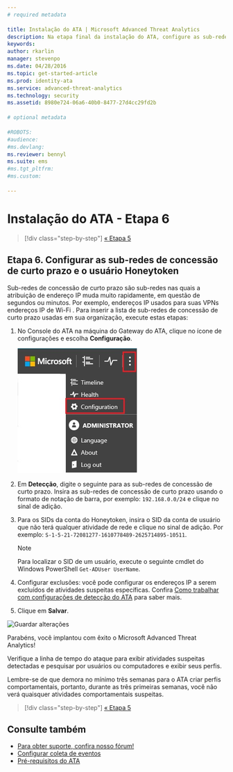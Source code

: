 ```yaml
---
# required metadata

title: Instalação do ATA | Microsoft Advanced Threat Analytics
description: Na etapa final da instalação do ATA, configure as sub-redes de concessão de curto prazo e o usuário Honeytoken.
keywords:
author: rkarlin
manager: stevenpo
ms.date: 04/28/2016
ms.topic: get-started-article
ms.prod: identity-ata
ms.service: advanced-threat-analytics
ms.technology: security
ms.assetid: 8980e724-06a6-40b0-8477-27d4cc29fd2b

# optional metadata

#ROBOTS:
#audience:
#ms.devlang:
ms.reviewer: bennyl
ms.suite: ems
#ms.tgt_pltfrm:
#ms.custom:

---
```


# Instalação do ATA - Etapa 6

>[!div class="step-by-step"]
[« Etapa 5](install-ata-step5.md)

## Etapa 6. Configurar as sub-redes de concessão de curto prazo e o usuário Honeytoken
Sub-redes de concessão de curto prazo são sub-redes nas quais a atribuição de endereço IP muda muito rapidamente, em questão de segundos ou minutos. Por exemplo, endereços IP usados para suas VPNs endereços IP de Wi-Fi . Para inserir a lista de sub-redes de concessão de curto prazo usadas em sua organização, execute estas etapas:

1.  No Console do ATA na máquina do Gateway do ATA, clique no ícone de configurações e escolha **Configuração**.

    ![Definições de configurações do ATA](media/ATA-config-icon.JPG)

2.  Em **Detecção**, digite o seguinte para as sub-redes de concessão de curto prazo. Insira as sub-redes de concessão de curto prazo usando o formato de notação de barra, por exemplo: `192.168.0.0/24` e clique no sinal de adição.

3.  Para os SIDs da conta do Honeytoken, insira o SID da conta de usuário que não terá qualquer atividade de rede e clique no sinal de adição. Por exemplo: `S-1-5-21-72081277-1610778489-2625714895-10511`.

    > [!NOTE]
    > Para localizar o SID de um usuário, execute o seguinte cmdlet do Windows PowerShell `Get-ADUser UserName`.

4.  Configurar exclusões: você pode configurar os endereços IP a serem excluídos de atividades suspeitas específicas. Confira [Como trabalhar com configurações de detecção do ATA](working-with-detection-settings.md) para saber mais.

5.  Clique em **Salvar**.

![Guardar alterações](media/ATA-VPN-Subnets.JPG)

Parabéns, você implantou com êxito o Microsoft Advanced Threat Analytics!

Verifique a linha de tempo do ataque para exibir atividades suspeitas detectadas e pesquisar por usuários ou computadores e exibir seus perfis.

Lembre-se de que demora no mínimo três semanas para o ATA criar perfis comportamentais, portanto, durante as três primeiras semanas, você não verá quaisquer atividades comportamentais suspeitas.


>[!div class="step-by-step"]
[« Etapa 5](install-ata-step5.md)


## Consulte também

- [Para obter suporte, confira nosso fórum!](https://social.technet.microsoft.com/Forums/security/en-US/home?forum=mata)
- [Configurar coleta de eventos](/advanced-threat-analytics/plandesign/configure-event-collection)
- [Pré-requisitos do ATA](/advanced-threat-analytics/plandesign/ata-prerequisites)


<!--HONumber=Apr16_HO2-->


